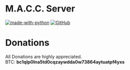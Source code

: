 # M.A.C.C. Server
[![made-with-python](http://ForTheBadge.com/images/badges/made-with-python.svg)](https://www.python.org/)
[![GitHub](https://img.shields.io/github/license/3top1a/M.A.C.C.-server?color=critical&style=for-the-badge)](https://github.com/3top1a/M.A.C.C.-server/blob/master/LICENSE)

# Donations
All Donations are highly appreciated.<br>
BTC: <b>bc1qlp0lna5td0cqzaywdda0w73864aytuatpf4yxs</b>
